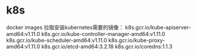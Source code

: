 # k8s
  docker images
  拉取安装kubernetes需要的镜像：
  k8s.gcr.io/kube-apiserver-amd64:v1.11.0
  k8s.gcr.io/kube-controller-manager-amd64:v1.11.0
  k8s.gcr.io/kube-scheduler-amd64:v1.11.0
  k8s.gcr.io/kube-proxy-amd64:v1.11.0
  k8s.gcr.io/etcd-amd64:3.2.18
  k8s.gcr.io/coredns:1.1.3
